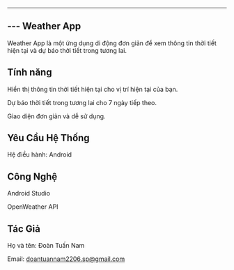 ---------------
--- Weather App
---------------
Weather App là một ứng dụng di động đơn giản để xem thông tin thời tiết hiện tại và dự báo thời tiết trong tương lai.

Tính năng
---------
Hiển thị thông tin thời tiết hiện tại cho vị trí hiện tại của bạn.

Dự báo thời tiết trong tương lai cho 7 ngày tiếp theo.

Giao diện đơn giản và dễ sử dụng.

Yêu Cầu Hệ Thống
----------------
Hệ điều hành: Android

Công Nghệ
-
Android Studio

OpenWeather API

Tác Giả
-
Họ và tên: Đoàn Tuấn Nam 

Email: doantuannam2206.sp@gmail.com

